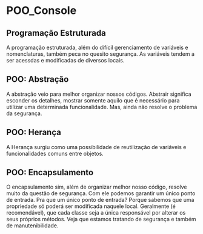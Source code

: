 # POO_Console

## Programação Estruturada

A programação estruturada, além do difícil gerenciamento de variáveis e nomenclaturas, também peca no quesito segurança. As variáveis tendem a ser acessdas e modificadas
de diversos locais. 


## POO: Abstração

A abstração veio para melhor organizar nossos códigos. Abstrair significa esconder os detalhes, mostrar somente aquilo que é necessário para utilizar uma determinada
funcionalidade. Mas, ainda não resolve o problema da segurança. 


## POO: Herança

A Herança surgiu como uma possibilidade de reutilização de variáveis e funcionalidades comuns entre objetos. 


## POO: Encapsulamento

O encapsulamento sim, além de organizar melhor nosso código, resolve muito da questão de segurança.
Com ele podemos garantir um único ponto de entrada. Pra que um único ponto de entrada? Porque sabemos que uma propriedade só poderá ser modificada naquele local.
Geralmente (é recomendável), que cada classe seja a única responsável por alterar os seus próprios métodos. 
Veja que estamos tratando de segurança e também de manutenibilidade. 

